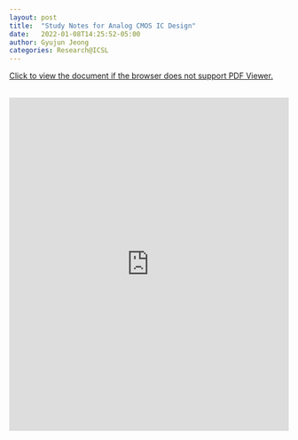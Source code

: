 ```yaml
---
layout: post
title:  "Study Notes for Analog CMOS IC Design"
date:   2022-01-08T14:25:52-05:00
author: Gyujun Jeong
categories: Research@ICSL
---
```


<a href="https://drive.google.com/file/d/1D0NbrVrMHSvzKVHeSDCTt1Jw2WhbXIqY/preview" target="_blank">Click to view the document if the browser does not support PDF Viewer.</a><br><br>
<iframe src="https://drive.google.com/file/d/1D0NbrVrMHSvzKVHeSDCTt1Jw2WhbXIqY/preview" style="width:100%; height:600px;" frameborder="0"></iframe>
